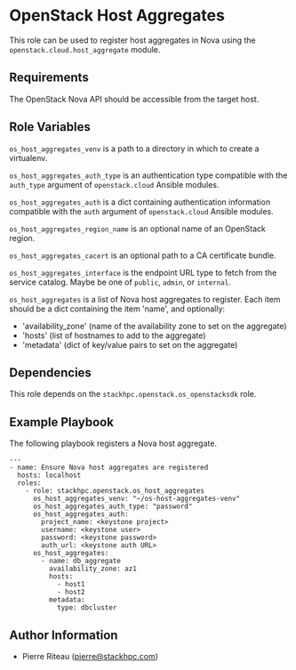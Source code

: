 OpenStack Host Aggregates
=========================

This role can be used to register host aggregates in Nova using the
`openstack.cloud.host_aggregate` module.

Requirements
------------

The OpenStack Nova API should be accessible from the target host.

Role Variables
--------------

`os_host_aggregates_venv` is a path to a directory in which to create a
virtualenv.

`os_host_aggregates_auth_type` is an authentication type compatible with the
`auth_type` argument of `openstack.cloud` Ansible modules.

`os_host_aggregates_auth` is a dict containing authentication information
compatible with the `auth` argument of `openstack.cloud` Ansible modules.

`os_host_aggregates_region_name` is an optional name of an OpenStack region.

`os_host_aggregates_cacert` is an optional path to a CA certificate bundle.

`os_host_aggregates_interface` is the endpoint URL type to fetch from the
service catalog. Maybe be one of `public`, `admin`, or `internal`.

`os_host_aggregates` is a list of Nova host aggregates to register. Each item
should be a dict containing the item 'name', and optionally:

* 'availability_zone' (name of the availability zone to set on the aggregate)
* 'hosts' (list of hostnames to add to the aggregate)
* 'metadata' (dict of key/value pairs to set on the aggregate)

Dependencies
------------

This role depends on the `stackhpc.openstack.os_openstacksdk` role.

Example Playbook
----------------

The following playbook registers a Nova host aggregate.

    ---
    - name: Ensure Nova host aggregates are registered
      hosts: localhost
      roles:
        - role: stackhpc.openstack.os_host_aggregates
          os_host_aggregates_venv: "~/os-host-aggregates-venv"
          os_host_aggregates_auth_type: "password"
          os_host_aggregates_auth:
            project_name: <keystone project>
            username: <keystone user>
            password: <keystone password>
            auth_url: <keystone auth URL>
          os_host_aggregates:
            - name: db_aggregate
              availability_zone: az1
              hosts:
                - host1
                - host2
              metadata:
                type: dbcluster

Author Information
------------------

- Pierre Riteau (<pierre@stackhpc.com>)
